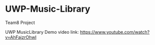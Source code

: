 # UWP-Music-Library
Team8 Project

UWP MusicLibrary Demo video link: https://www.youtube.com/watch?v=AhFajzrOhwI
